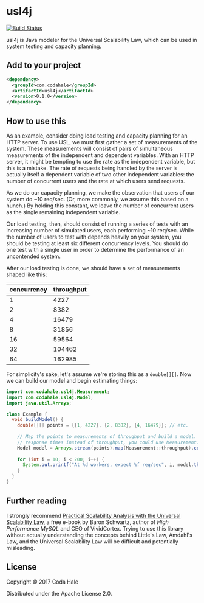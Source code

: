 # usl4j

[![Build Status](https://secure.travis-ci.org/codahale/usl4j.svg)](http://travis-ci.org/codahale/usl4j)

usl4j is Java modeler for the Universal Scalability Law, which can be used in system testing and
capacity planning.

## Add to your project

```xml
<dependency>
  <groupId>com.codahale</groupId>
  <artifactId>usl4j</artifactId>
  <version>0.1.0</version>
</dependency>
```

## How to use this

As an example, consider doing load testing and capacity planning for an HTTP server. To use USL, we
must first gather a set of measurements of the system. These measurements will consist of pairs of
simultaneous measurements of the independent and dependent variables. With an HTTP server, it might
be tempting to use the rate as the independent variable, but this is a mistake. The rate of requests
being handled by the server is actually itself a dependent variable of two other independent
variables: the number of concurrent users and the rate at which users send requests.

As we do our capacity planning, we make the observation that users of our system do ~10 req/sec.
(Or, more commonly, we assume this based on a hunch.) By holding this constant, we leave the number
of concurrent users as the single remaining independent variable.

Our load testing, then, should consist of running a series of tests with an increasing number of
simulated users, each performing ~10 req/sec. While the number of users to test with depends heavily
on your system, you should be testing at least six different concurrency levels. You should do one
test with a single user in order to determine the performance of an uncontended system.

After our load testing is done, we should have a set of measurements shaped like this:

|concurrency|throughput|
|-----------|----------|
|          1|      4227|
|          2|      8382|
|          4|     16479|
|          8|     31856|
|         16|     59564|
|         32|    104462|
|         64|    162985|

For simplicity's sake, let's assume we're storing this as a `double[][]`. Now we can build our
model and begin estimating things:

```java
import com.codahale.usl4j.Measurement;
import com.codahale.usl4j.Model;
import java.util.Arrays;

class Example {
  void buildModel() {
    double[][] points = {{1, 4227}, {2, 8382}, {4, 16479}}; // etc.
  
    // Map the points to measurements of throughput and build a model. If you'd measured average
    // response times instead of throughput, you could use Measurement::latency.
    Model model = Arrays.stream(points).map(Measurement::throughput).collect(Model.toModel());
    
    for (int i = 10; i < 200; i++) {
      System.out.printf("At %d workers, expect %f req/sec", i, model.throughputAtConcurrency(i));
    }
  }
}
```

## Further reading

I strongly recommend [Practical Scalability Analysis with the Universal Scalability
Law](https://www.vividcortex.com/resources/universal-scalability-law/), a free e-book by Baron
Schwartz, author of _High Performance MySQL_ and CEO of VividCortex. Trying to use this library
without actually understanding the concepts behind Little's Law, Amdahl's Law, and the Universal
Scalability Law will be difficult and potentially misleading.

## License

Copyright © 2017 Coda Hale

Distributed under the Apache License 2.0.
